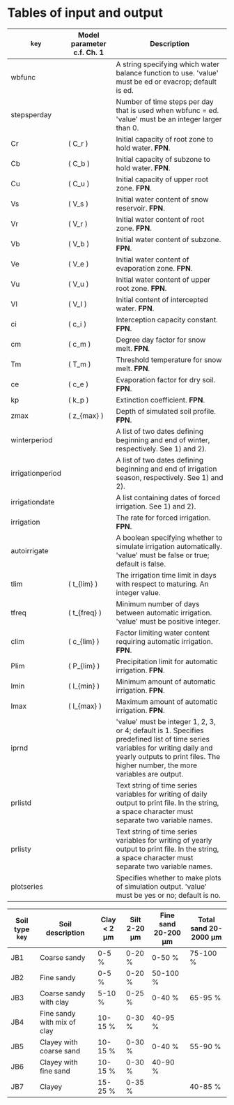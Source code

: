 # Tables of input and output

| `key`          | Model parameter c.f. Ch. 1 | Description                                                                                                     |
|----------------|----------------------------|-----------------------------------------------------------------------------------------------------------------|
| wbfunc         |                            | A string specifying which water balance function to use. 'value' must be ed or evacrop; default is ed.          |
| stepsperday    |                            | Number of time steps per day that is used when wbfunc = ed. 'value' must be an integer larger than 0.           |
| Cr             | \( C_r \)                  | Initial capacity of root zone to hold water. **FPN**.                                                           |
| Cb             | \( C_b \)                  | Initial capacity of subzone to hold water. **FPN**.                                                             |
| Cu             | \( C_u \)                  | Initial capacity of upper root zone. **FPN**.                                                                   |
| Vs             | \( V_s \)                  | Initial water content of snow reservoir. **FPN**.                                                               |
| Vr             | \( V_r \)                  | Initial water content of root zone. **FPN**.                                                                    |
| Vb             | \( V_b \)                  | Initial water content of subzone. **FPN**.                                                                      |
| Ve             | \( V_e \)                  | Initial water content of evaporation zone. **FPN**.                                                             |
| Vu             | \( V_u \)                  | Initial water content of upper root zone. **FPN**.                                                              |
| VI             | \( V_I \)                  | Initial content of intercepted water. **FPN**.                                                                  |
| ci             | \( c_i \)                  | Interception capacity constant. **FPN**.                                                                        |
| cm             | \( c_m \)                  | Degree day factor for snow melt. **FPN**.                                                                       |
| Tm             | \( T_m \)                  | Threshold temperature for snow melt. **FPN**.                                                                   |
| ce             | \( c_e \)                  | Evaporation factor for dry soil. **FPN**.                                                                       |
| kp             | \( k_p \)                  | Extinction coefficient. **FPN**.                                                                                |
| zmax           | \( z_{max} \)              | Depth of simulated soil profile. **FPN**.                                                                       |
| winterperiod   |                            | A list of two dates defining beginning and end of winter, respectively. See 1) and 2).                          |
| irrigationperiod |                          | A list of two dates defining beginning and end of irrigation season, respectively. See 1) and 2).               |
| irrigationdate |                            | A list containing dates of forced irrigation. See 1) and 2).                                                    |
| irrigation     |                            | The rate for forced irrigation. **FPN**.                                                                        |
| autoirrigate   |                            | A boolean specifying whether to simulate irrigation automatically. 'value' must be false or true; default is false.|
| tlim           | \( t_{lim} \)              | The irrigation time limit in days with respect to maturing. An integer value.                                   |
| tfreq          | \( t_{freq} \)             | Minimum number of days between automatic irrigation. 'value' must be positive integer.                          |
| clim           | \( c_{lim} \)              | Factor limiting water content requiring automatic irrigation. **FPN**.                                          |
| Plim           | \( P_{lim} \)              | Precipitation limit for automatic irrigation. **FPN**.                                                          |
| Imin           | \( I_{min} \)              | Minimum amount of automatic irrigation. **FPN**.                                                                |
| Imax           | \( I_{max} \)              | Maximum amount of automatic irrigation. **FPN**.                                                                |
| iprnd          |                            | 'value' must be integer 1, 2, 3, or 4; default is 1. Specifies predefined list of time series variables for writing daily and yearly outputs to print files. The higher number, the more variables are output. |
| prlistd        |                            | Text string of time series variables for writing of daily output to print file. In the string, a space character must separate two variable names. |
| prlisty        |                            | Text string of time series variables for writing of yearly output to print file. In the string, a space character must separate two variable names. |
| plotseries     |                            | Specifies whether to make plots of simulation output. 'value' must be yes or no; default is no.                 |


| Soil type `key` | Soil description            | Clay < 2 µm | Silt 2-20 µm | Fine sand 20-200 µm | Total sand 20-2000 µm |
|-----------------|-----------------------------|-------------|--------------|---------------------|-----------------------|
| JB1             | Coarse sandy                | 0-5 %       | 0-20 %       | 0-50 %              | 75-100 %              |
| JB2             | Fine sandy                  | 0-5 %       | 0-20 %       | 50-100 %            |                       |
| JB3             | Coarse sandy with clay      | 5-10 %      | 0-25 %       | 0-40 %              | 65-95 %               |
| JB4             | Fine sandy with mix of clay | 10-15 %     | 0-30 %       | 40-95 %             |                       |
| JB5             | Clayey with coarse sand     | 10-15 %     | 0-30 %       | 0-40 %              | 55-90 %               |
| JB6             | Clayey with fine sand       | 10-15 %     | 0-30 %       | 40-90 %             |                       |
| JB7             | Clayey                      | 15-25 %     | 0-35 %       |                     | 40-85 %               |
